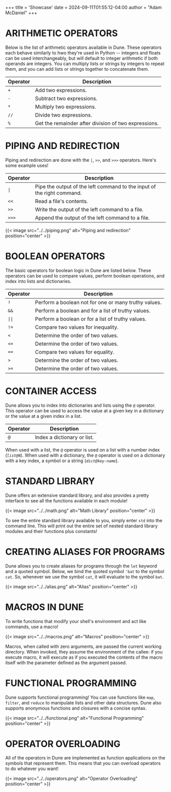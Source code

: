 +++
title = 'Showcase'
date = 2024-09-11T01:55:12-04:00
author = "Adam McDaniel"
+++


<!--
╒═════╤════════════════════════════╤════════════════╕
│ !   │ builtin@!                  │ perform a      │
│     │                            │ boolean not    │
│     │                            │ for one or     │
│     │                            │ many truthy    │
│     │                            │ values         │
├─────┼────────────────────────────┼────────────────┤
│ !=  │ builtin@!=                 │ compare two    │
│     │                            │ values for     │
│     │                            │ inequality     │
├─────┼────────────────────────────┼────────────────┤
│ %   │ arg0 -> arg1 -> builtin@%  │                │
│     │ arg0 arg1                  │                │
├─────┼────────────────────────────┼────────────────┤
│ &&  │ builtin@&&                 │ perform a      │
│     │                            │ boolean and    │
│     │                            │ for a list of  │
│     │                            │ truthy values  │
├─────┼────────────────────────────┼────────────────┤
│ *   │ arg0 -> arg1 -> builtin@*  │                │
│     │ arg0 arg1                  │                │
├─────┼────────────────────────────┼────────────────┤
│ +   │ builtin@+                  │ add two        │
│     │                            │ expressions    │
├─────┼────────────────────────────┼────────────────┤
│ -   │ builtin@-                  │ subtract two   │
│     │                            │ expressions    │
├─────┼────────────────────────────┼────────────────┤
│ //  │ arg0 -> arg1 -> builtin@// │                │
│     │ arg0 arg1                  │                │
├─────┼────────────────────────────┼────────────────┤
│ <   │ builtin@<                  │ determine the  │
│     │                            │ order of two   │
│     │                            │ values         │
├─────┼────────────────────────────┼────────────────┤
│ <<  │ builtin@read               │ read a file's  │
│     │                            │ contents       │
├─────┼────────────────────────────┼────────────────┤
│ <=  │ builtin@<=                 │ determine the  │
│     │                            │ order of two   │
│     │                            │ values         │
├─────┼────────────────────────────┼────────────────┤
│ ==  │ builtin@==                 │ compare two    │
│     │                            │ values for     │
│     │                            │ equality       │
├─────┼────────────────────────────┼────────────────┤
│ >   │ builtin@>                  │ determine the  │
│     │                            │ order of two   │
│     │                            │ values         │
├─────┼────────────────────────────┼────────────────┤
│ >=  │ builtin@>=                 │ determine the  │
│     │                            │ order of two   │
│     │                            │ values         │
├─────┼────────────────────────────┼────────────────┤
│ >>  │ file -> contents -> @ fs   │                │
│     │ write file contents        │                │
├─────┼────────────────────────────┼────────────────┤
│ >>> │ file -> contents -> @ fs   │                │
│     │ append file contents       │                │
├─────┼────────────────────────────┼────────────────┤
│ @   │ builtin@@                  │ index a        │
│     │                            │ dictionary or  │
│     │                            │ list           │
├─────┼────────────────────────────┼────────────────┤
│ |   │ builtin@|                  │ pipe input     │
│     │                            │ through a list │
│     │                            │ of commands    │
├─────┼────────────────────────────┼────────────────┤
│ ||  │ builtin@||                 │ perform a      │
│     │                            │ boolean or     │
│     │                            │ for a list of  │
│     │                            │ truthy values  │
└─────┴────────────────────────────┴────────────────┘
 -->

# ARITHMETIC OPERATORS

Below is the list of arithmetic operators available in Dune. These operators each behave similarly to hwo they're used in Python -- integers and floats can be used interchangeably, but will default to integer arithmetic if both operands are integers. You can multiply lists or strings by integers to repeat them, and you can add lists or strings together to concatenate them.

| Operator | Description |
|----------|-------------|
| `+`      | Add two expressions. |
| `-`      | Subtract two expressions. |
| `*`      | Multiply two expressions. |
| `//`     | Divide two expressions. |
| `%`      | Get the remainder after division of two expressions. |

# PIPING AND REDIRECTION

Piping and redirection are done with the `|`, `>>`, and `>>>` operators. Here's some example uses!

| Operator | Description |
|----------|-------------|
| `\|`      | Pipe the output of the left command to the input of the right command. |
| `<<`     | Read a file's contents. |
| `>>`     | Write the output of the left command to a file. |
| `>>>`    | Append the output of the left command to a file. |

{{< image src="../../piping.png" alt="Piping and redirection" position="center" >}}

# BOOLEAN OPERATORS

The basic operators for boolean logic in Dune are listed below. These operators can be used to compare values, perform boolean operations, and index into lists and dictionaries.

| Operator | Description |
|----------|-------------|
| `!`      | Perform a boolean not for one or many truthy values. |
| `&&`     | Perform a boolean and for a list of truthy values. |
| `\|\|`   | Perform a boolean or for a list of truthy values. |
| `!=`     | Compare two values for inequality. |
| `<`      | Determine the order of two values. |
| `<=`     | Determine the order of two values. |
| `==`     | Compare two values for equality. |
| `>`      | Determine the order of two values. |
| `>=`     | Determine the order of two values. |


# CONTAINER ACCESS

Dune allows you to index into dictionaries and lists using the `@` operator. This operator can be used to access the value at a given key in a dictionary or the value at a given index in a list.

| Operator | Description |
|----------|-------------|
| `@`      | Index a dictionary or list. |

When used with a list, the `@` operator is used on a list with a number index (*`list@N`*). When used with a dictionary, the `@` operator is used on a dictionary with a key index, a symbol or a string (*`dict@key-name`*).

# STANDARD LIBRARY

Dune offers an extensive standard library, and also provides a pretty interface to see all the functions available in each module!

{{< image src="../../math.png" alt="Math Library" position="center" >}}

To see the entire standard library available to you, simply enter `std` into the command line. This will print out the entire set of nested standard library modules and their functions plus constants!

# CREATING ALIASES FOR PROGRAMS

Dune allows you to create aliases for programs through the `let` keyword and a quoted symbol. Below, we bind the quoted symbol `'bat` to the symbol `cat`. So, whenever we use the symbol `cat`, it will evaluate to the symbol `bat`.

{{< image src="../../alias.png" alt="Alias" position="center" >}}

# MACROS IN DUNE

To write functions that modify your shell's environment and act like commands, use a macro!

{{< image src="../../macros.png" alt="Macros" position="center" >}}

Macros, when called with zero arguments, are passed the current working directory. When invoked, they assume the environment of the callee: if you execute macro, it will execute as if you executed the contents of the macro itself with the parameter defined as the argument passed.

# FUNCTIONAL PROGRAMMING

Dune supports functional programming! You can use functions like `map`, `filter`, and `reduce` to manipulate lists and other data structures. Dune also supports anonymous functions and closures with a concise syntax.

{{< image src="../../functional.png" alt="Functional Programming" position="center" >}}

# OPERATOR OVERLOADING

All of the operators in Dune are implemented as function applications on the symbols that represent them. This means that you can overload operators to do whatever you want!

{{< image src="../../operators.png" alt="Operator Overloading" position="center" >}}